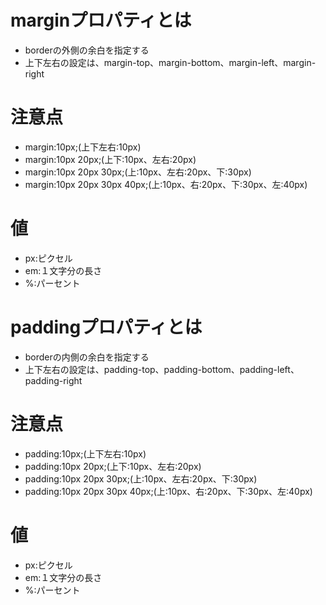 # marginプロパティとは
- borderの外側の余白を指定する
- 上下左右の設定は、margin-top、margin-bottom、margin-left、margin-right


# 注意点
- margin:10px;(上下左右:10px)
- margin:10px 20px;(上下:10px、左右:20px)
- margin:10px 20px 30px;(上:10px、左右:20px、下:30px)
- margin:10px 20px 30px 40px;(上:10px、右:20px、下:30px、左:40px)


# 値
- px:ピクセル
- em:１文字分の長さ
- %:パーセント


# paddingプロパティとは
- borderの内側の余白を指定する
- 上下左右の設定は、padding-top、padding-bottom、padding-left、padding-right


# 注意点
- padding:10px;(上下左右:10px)
- padding:10px 20px;(上下:10px、左右:20px)
- padding:10px 20px 30px;(上:10px、左右:20px、下:30px)
- padding:10px 20px 30px 40px;(上:10px、右:20px、下:30px、左:40px)


# 値
- px:ピクセル
- em:１文字分の長さ
- %:パーセント
